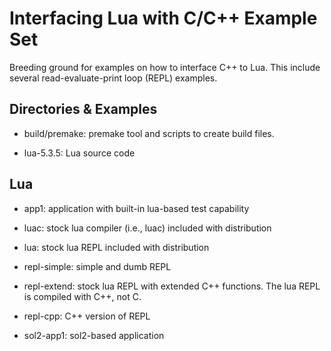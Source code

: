 Interfacing Lua with C/C++ Example Set
======================================

Breeding ground for examples on how to interface C++ to Lua.  This include several read-evaluate-print loop (REPL) examples.

Directories & Examples
----------------------

* build/premake: premake tool and scripts to create build files.

* lua-5.3.5: Lua source code

Lua
---

* app1: application with built-in lua-based test capability

* luac: stock lua compiler (i.e., luac) included with distribution

* lua: stock lua REPL included with distribution

* repl-simple: simple and dumb REPL

* repl-extend: stock lua REPL with extended C++ functions. The lua REPL is compiled with C++, not C.

* repl-cpp: C++ version of REPL

* sol2-app1: sol2-based application
